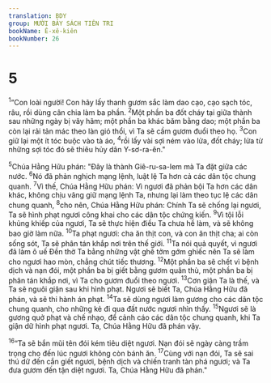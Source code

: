 ```yaml
---
translation: BDY
group: MƯỜI BẢY SÁCH TIÊN TRI
bookName: Ê-xê-kiên 
bookNumber: 26
---
```


<div class="title"><h1>5</h1></div>
<p><sup>1</sup>“Con loài người! Con hãy lấy thanh gươm sắc làm dao cạo, cạo sạch tóc, râu, rồi dùng cân chia làm ba phần. <sup>2</sup>Một phần ba đốt cháy tại giữa thành sau những ngày bị vây hãm; một phần ba khác băm bằng dao; một phần ba còn lại rải tản mác theo làn gió thổi, vì Ta sẽ cầm gươm đuổi theo họ. <sup>3</sup>Con giữ lại một ít tóc buộc vào tà áo, <sup>4</sup>rồi lấy vài sợi ném vào lửa, đốt cháy; lửa từ những sợi tóc đó sẽ thiêu hủy dân Y-sơ-ra-ên.&#34;</p><p><sup>5</sup>Chúa Hằng Hữu phán: &#34;Đây là thành Giê-ru-sa-lem mà Ta đặt giữa các nước. <sup>6</sup>Nó đã phản nghịch mạng lệnh, luật lệ Ta hơn cả các dân tộc chung quanh. <sup>7</sup>Vì thế, Chúa Hằng Hữu phán: Vì ngươi đã phản bội Ta hơn các dân khác, không chịu vâng giữ mạng lệnh Ta, nhưng lại làm theo tục lệ các dân chung quanh, <sup>8</sup>cho nên, Chúa Hằng Hữu phán: Chính Ta sẽ chống lại ngươi, Ta sẽ hình phạt ngươi công khai cho các dân tộc chứng kiến. <sup>9</sup>Vì tội lỗi khủng khiếp của ngươi, Ta sẽ thực hiện điều Ta chưa hề làm, và sẽ không bao giờ làm nữa. <sup>10</sup>Ta phạt ngươi: cha ăn thịt con, và con ăn thịt cha; ai còn sống sót, Ta sẽ phân tán khắp nơi trên thế giới. <sup>11</sup>Ta nói quả quyết, vì ngươi đã làm ô uế Đền thờ Ta bằng những vật ghê tởm gớm ghiếc nên Ta sẽ làm cho ngươi hao mòn, chẳng chút tiếc thương. <sup>12</sup>Một phần ba sẽ chết vì bệnh dịch và nạn đói, một phần ba bị giết bằng gươm quân thù, một phần ba bị phân tán khắp nơi, vì Ta cho gươm đuổi theo ngươi. <sup>13</sup>Cơn giận Ta là thế, và Ta sẽ nguôi giận sau khi hình phạt. Ngươi sẽ biết Ta, Chúa Hằng Hữu đã phán, và sẽ thi hành án phạt. <sup>14</sup>Ta sẽ dùng ngươi làm gương cho các dân tộc chung quanh, cho những kẻ đi qua đất nước ngươi nhìn thấy. <sup>15</sup>Ngươi sẽ là gương quở phạt và chế nhạo, để cảnh cáo các dân tộc chung quanh, khi Ta giận dữ hình phạt ngươi. Ta, Chúa Hằng Hữu đã phán vậy.</p><p><sup>16</sup>“Ta sẽ bắn mũi tên đói kém tiêu diệt ngươi. Nạn đói sẽ ngày càng trầm trọng cho đến lúc ngươi không còn bánh ăn. <sup>17</sup>Cùng với nạn đói, Ta sẽ sai thú dữ đến cắn giết ngươi, bệnh dịch và chiến tranh tàn phá ngươi; và Ta đưa gươm đến tận diệt ngươi. Ta, Chúa Hằng Hữu đã phán.&#34;</p>